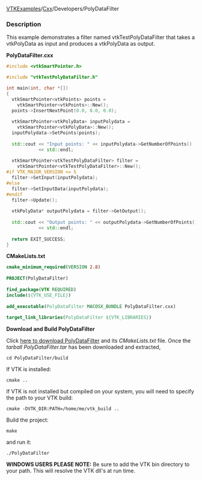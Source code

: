 [VTKExamples](Home)/[Cxx](Cxx)/Developers/PolyDataFilter

### Description
This example demonstrates a filter named vtkTestPolyDataFilter that takes a vtkPolyData as input and produces a vtkPolyData as output.

**PolyDataFilter.cxx**
```c++
#include <vtkSmartPointer.h>

#include "vtkTestPolyDataFilter.h"

int main(int, char *[])
{
  vtkSmartPointer<vtkPoints> points = 
    vtkSmartPointer<vtkPoints>::New();
  points->InsertNextPoint(0.0, 0.0, 0.0);
  
  vtkSmartPointer<vtkPolyData> inputPolydata =   
    vtkSmartPointer<vtkPolyData>::New();
  inputPolydata->SetPoints(points);
  
  std::cout << "Input points: " << inputPolydata->GetNumberOfPoints() 
            << std::endl;
  
  vtkSmartPointer<vtkTestPolyDataFilter> filter = 
    vtkSmartPointer<vtkTestPolyDataFilter>::New();
#if VTK_MAJOR_VERSION <= 5
  filter->SetInput(inputPolydata);
#else
  filter->SetInputData(inputPolydata);
#endif
  filter->Update();
  
  vtkPolyData* outputPolydata = filter->GetOutput();
  
  std::cout << "Output points: " << outputPolydata->GetNumberOfPoints() 
            << std::endl;
  
  return EXIT_SUCCESS;
}
```
**CMakeLists.txt**
```cmake
cmake_minimum_required(VERSION 2.8)
 
PROJECT(PolyDataFilter)
 
find_package(VTK REQUIRED)
include(${VTK_USE_FILE})
 
add_executable(PolyDataFilter MACOSX_BUNDLE PolyDataFilter.cxx)
 
target_link_libraries(PolyDataFilter ${VTK_LIBRARIES})
```

**Download and Build PolyDataFilter**

Click [here to download PolyDataFilter](https://github.com/lorensen/VTKWikiExamplesTarballs/raw/master/PolyDataFilter.tar) and its *CMakeLists.txt* file.
Once the *tarball PolyDataFilter.tar* has been downloaded and extracted,
```
cd PolyDataFilter/build 
```
If VTK is installed:
```
cmake ..
```
If VTK is not installed but compiled on your system, you will need to specify the path to your VTK build:
```
cmake -DVTK_DIR:PATH=/home/me/vtk_build ..
```
Build the project:
```
make
```
and run it:
```
./PolyDataFilter
```
**WINDOWS USERS PLEASE NOTE:** Be sure to add the VTK bin directory to your path. This will resolve the VTK dll's at run time.

